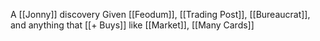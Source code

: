A [[Jonny]] discovery
Given [[Feodum]], [[Trading Post]], [[Bureaucrat]], and anything that [[+ Buys]] like [[Market]], 
[[Many Cards]]
